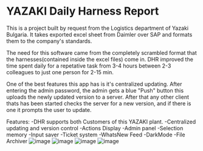 # YAZAKI Daily Harness Report
This is a project built by request from the Logistics department of Yazaki Bulgaria. It takes exported excel sheet from Daimler over SAP and formats them to the company's standards.

The need for this software came from the completely scrambled format that the harnesses(contained inside the excel files) come in. DHR improved the time spent daily for a repetative task from 3-4 hours between 2-3 colleagues to just one person for 2-15 min.

One of the best features this app has is it's centralized updating. After entering the admin password, the admin gets a blue "Push" button this uploads the newly updated version to a server. After that any other client thats has been started checks the server for a new version, and if there is one it prompts the user to update.

Features: 
-DHR supports both Customers of this YAZAKI plant. 
-Centralized updating and version control 
-Actions Display 
-Admin panel 
-Selection memory 
-Input saver 
-Ticket system 
-WhatsNew Feed 
-DarkMode 
-File Archiver
![image](https://user-images.githubusercontent.com/72268734/155466412-dbb0f82d-3e1f-47c0-80d3-fe518a407719.png)
![image](https://user-images.githubusercontent.com/72268734/155466438-d0c00193-7c53-44ff-9d6f-569d2972cf3a.png)
![image](https://user-images.githubusercontent.com/72268734/155466458-6a1145ea-90c3-4b75-89f8-bdfae6c1cd1f.png)
![image](https://user-images.githubusercontent.com/72268734/155466519-8c07939a-8914-4c5b-a5b5-d03f7481c975.png)
